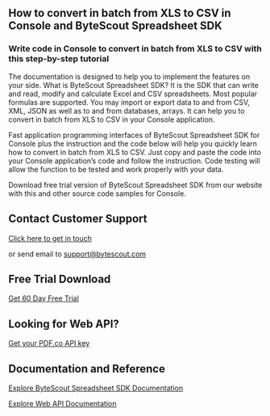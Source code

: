 ## How to convert in batch from XLS to CSV in Console and ByteScout Spreadsheet SDK

### Write code in Console to convert in batch from XLS to CSV with this step-by-step tutorial

The documentation is designed to help you to implement the features on your side. What is ByteScout Spreadsheet SDK? It is the SDK that can write and read, modify and calculate Excel and CSV spreadsheets. Most popular formulas are supported. You may import or export data to and from CSV, XML, JSON as well as to and from databases, arrays. It can help you to convert in batch from XLS to CSV in your Console application.

Fast application programming interfaces of ByteScout Spreadsheet SDK for Console plus the instruction and the code below will help you quickly learn how to convert in batch from XLS to CSV. Just copy and paste the code into your Console application’s code and follow the instruction. Code testing will allow the function to be tested and work properly with your data.

Download free trial version of ByteScout Spreadsheet SDK from our website with this and other source code samples for Console.

## Contact Customer Support

[Click here to get in touch](https://bytescout.zendesk.com/hc/en-us/requests/new?subject=ByteScout%20Spreadsheet%20SDK%20Question)

or send email to [support@bytescout.com](mailto:support@bytescout.com?subject=ByteScout%20Spreadsheet%20SDK%20Question) 

## Free Trial Download

[Get 60 Day Free Trial](https://bytescout.com/download/web-installer?utm_source=github-readme)

## Looking for Web API? 

[Get your PDF.co API key](https://pdf.co/documentation/api?utm_source=github-readme)

## Documentation and Reference

[Explore ByteScout Spreadsheet SDK Documentation](https://bytescout.com/documentation/index.html?utm_source=github-readme)

[Explore Web API Documentation](https://pdf.co/documentation/api?utm_source=github-readme)